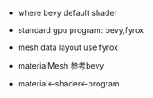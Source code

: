 * where bevy  default shader
* standard gpu program: bevy,fyrox
* mesh data layout use fyrox
* materialMesh 参考bevy



* material<-shader<-program
